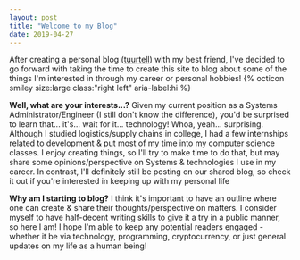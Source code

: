 ```yaml
---
layout: post
title: "Welcome to my Blog"
date: 2019-04-27
---
```


After creating a personal blog (<a href="https://tuurtell.com">tuurtell</a>) with my best friend, I've decided to go forward with taking the time to create this site to blog about some of the things I'm interested in through my career or personal hobbies! {% octicon smiley size:large class:"right left" aria-label:hi %}

<b>Well, what are your interests...?</b> Given my current position as a Systems Administrator/Engineer (I still don't know the difference), you'd be surprised to learn that... it's... wait for it... technology! Whoa, yeah... surprising. Although I studied logistics/supply chains in college, I had a few internships related to development & put most of my time into my computer science classes. I enjoy creating things, so I'll try to make time to do that, but may share some opinions/perspective on Systems & technologies I use in my career. In contrast, I'll definitely still be posting on our shared blog, so check it out if you're interested in keeping up with my personal life

<b>Why am I starting to blog?</b> I think it's important to have an outline where one can create & share their thoughts/perspective on matters. I consider myself to have half-decent writing skills to give it a try in a public manner, so here I am! I hope I'm able to keep any potential readers engaged - whether it be via technology, programming, cryptocurrency, or just general updates on my life as a human being!

